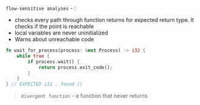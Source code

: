 `flow-sensitive analyses` - :
- checks every path through function returns for expected return type. It checks if the point is reachable
- local variables are never uninitialized
- Warns about unreachable code

```rust
fn wait_for_process(process: &mut Process) -> i32 {
	while true {
		if process.wait() {
			return process.exit_code();
		}
	}
} // EXPECTED i32 , found ()
```


> `divergent function` - a function that never returns


